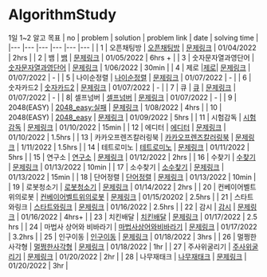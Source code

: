 # AlgorithmStudy

1일 1~2 알고 목표
| no | problem | solution | problem link | date | solving time |
|--- |--- |--- |--- |--- |--- |
| 1 | 오픈채팅방 | [오픈채팅방](./프로그래머스/src/프로그래머스_01042022/오픈채팅방.java) | [문제링크](https://programmers.co.kr/learn/courses/30/lessons/42888) | 01/04/2022 | 2hrs |
| 2 | 뱀 | [뱀](./백준/src/백준_01052022/골드_3190_뱀_sol.java) | [문제링크](https://www.acmicpc.net/problem/3190) | 01/05/2022 | 6hrs + |
| 3 | 숫자문자열과영단어 | [숫자문자열과영단어](./프로그래머스/src/프로그래머스_01062022/숫자문자열과영단어.java) | [문제링크](https://programmers.co.kr/learn/courses/30/lessons/81301) | 1/06/2022 | 30min |
| 4 | 제로 |[제로](./백준/src/백준_01072022/실버_10773_제로.java)| [문제링크](https://www.acmicpc.net/problem/10773) | 01/07/2022 | - |
| 5 | 나이순정렬 | [나이순정렬](./백준/src/백준_01072022/실버_10814_나이순정렬.java) | [문제링크](https://www.acmicpc.net/problem/10814) | 01/07/2022 | - |
| 6 | 숫자카드2 | [숫자카드2](./백준/src/백준_01072022/실버_10816_숫자카드2.java) | [문제링크](https://www.acmicpc.net/problem/10816) | 01/07/2022 | - |
| 7 | 큐 | [큐](./백준/src/백준_01072022/실버_10845_큐.java) | [문제링크](https://www.acmicpc.net/problem/10845) | 01/07/2022 | - |
| 8| 셀프넘버 | [셀프넘버](./백준/src/백준_01072022/실버_4673_셀프넘버.java) | [문제링크](https://www.acmicpc.net/problem/4673) | 01/07/2022 | - |
| 9 | 2048(EASY) | [2048_easy:실패](./백준/src/백준_01082022/골드_12100_2048_EASY.java) | [문제링크](https://www.acmicpc.net/problem/12100) | 1/08/2022 | 4hrs |
| 10 | 2048(EASY) | [2048_easy](./백준/src/백준_01092022/골드_12100_2048_EASY.java) | [문제링크](https://www.acmicpc.net/problem/12100) | 01/09/2022 | 5hrs |
| 11 | 시험감독 | [시험감독](./백준/src/백준_01102022/브론즈_13458_시험감독.java) | [문제링크](https://www.acmicpc.net/problem/13458) | 01/10/2022 | 15min |
| 12 | 에디터 | [에디터](./백준/src/백준_01102022/실버_1406_에디터.java) | [문제링크](https://www.acmicpc.net/problem/1406) | 01/10/2022 | 1.5hrs |
| 13 | 카카오프렌즈칼러링북 | [카카오프렌즈칼러링북](./프로그래머스/src/프로그래머스_01112022/카카오프렌즈컬러링북.java) | [문제링크](https://programmers.co.kr/learn/courses/30/lessons/1829) | 1/11/2022 | 1.5hrs |
| 14 | 테트로미노 | [테트로미노](./백준/src/백준_01112022/골드_14500_테트로미노.java) | [문제링크](https://www.acmicpc.net/problem/14500) | 01/11/2022 | 5hrs |
| 15 | 연구소 | [연구소](./백준/src/백준_01122022/골드_14502_연구소.java) | [문제링크](https://www.acmicpc.net/problem/14502) | 01/12/2022 | 2hrs |
| 16 | 수찾기 | [수찾기](./백준/src/백준_01132022/실버4_1920_수찾기.java) | [문제링크](https://www.acmicpc.net/problem/1920) | 01/13/2022 | 10min |
| 17 | 소수찾기 | [소수찾기](./백준/src/백준_01132022/실버4_1978_소수찾기.java) | [문제링크](https://www.acmicpc.net/problem/1978) | 01/13/2022 | 15min |
| 18 | 단어정렬 | [단어정렬](./백준/src/백준_01132022/실버5_1181_단어정렬.java) | [문제링크](https://www.acmicpc.net/problem/1181) | 01/13/2022 | 10min |
| 19 | 로봇청소기 | [로봇청소기](./백준/src/백준_01142022/골드_14503_로봇청소기.java) | [문제링크](https://www.acmicpc.net/problem/14503) | 01/14/2022 | 2hrs |
| 20 | 컨베이어벨트위의로봇 | [컨베이어벨트위의로봇](./백준/src/백준_01152022/골드_20055_컨베이어벨트위의로봇.java) | [문제링크](https://www.acmicpc.net/problem/20055) | 01/15/20202 | 2.5hrs |
| 21 | 스타트와링크 | [스타트와링크](./백준/src/백준_01162022/실버_14899_스타트와링크.java) | [문제링크](https://www.acmicpc.net/problem/14899) | 01/16/2022 | 2.5hrs |
| 22 | 감시 | [감시](./백준/src/백준_01162022/골드_15683_감시.java) | [문제링크](https://www.acmicpc.net/problem/15683) | 01/16/2022 | 4hrs+ |
| 23 | 치킨배달 | [치킨배달](./백준/src/백준_01172022/골드_15686_치킨배달.java) | [문제링크](https://www.acmicpc.net/problem/151686) | 01/17/2022 | 2.5 hrs |
| 24 | 마법사 상어와 비바라기 | [마법사상어와비바라기](./백준/src/백준_01172022/골드_21610_상어와비바라기.java) | [문제링크](https://www.acmicpc.net/problem/21610) | 01/17/2022 | 3.2hrs |
| 25 | 인구이동 | [인구이동](./백준/src/백준_01182022/골드_16234_인구이동.java) | [문제링크](https://www.acmicpc.net/problem/16234) | 01/18/2022 | 3hrs |
| 26 | 멀쩡한사각형 | [멀쩡한사각형](./프로그래머스/src/프로그래머스_01182022/멀쩡한사각형.java) | [문제링크](https://programmers.co.kr/learn/courses/30/lessons/62048) | 01/18/2022 | 1hr |
| 27 | 주사위굴리기 | [주사위굴리기](./백준/src/백준_01202022/골드_14499_주사위굴리기.java) | [문제링크](https://www.acmicpc.net/problem/14499) | 01/20/2022 | 2hr |
| 28 | 나무재태크 | [나무재태크](./백준/src/백준_01202022/골드_16235_나무재태크.java) | [문제링크](https://www.acmicpc.net/problem/16235) | 01/20/2022 | 3hr |
